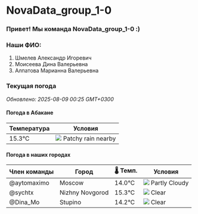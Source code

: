# NovaData_group_1-0
### Привет! Мы команда NovaData_group_1-0 :)

### Наши ФИО:
1. Шмелев Александр Игоревич
2. Моисеева Дина Валерьевна
3. Алпатова Марианна Валерьевна

### Текущая погода
<!-- WEATHER:START -->
_Обновлено: 2025-08-09 00:25 GMT+0300_

#### Погода в Абакане

| Температура | Условия |
|-------------|----------|
| 15.3°C     | ![](https://cdn.weatherapi.com/weather/64x64/night/176.png) Patchy rain nearby |

#### Погода в наших городах

| Член команды  | Город               | 🌡️ Темп.  | Условия          |
|---------------|---------------------|-----------|--------------------|
| @aytomaximo    | Moscow              |   14.0°C | ![](https://cdn.weatherapi.com/weather/64x64/night/116.png) Partly Cloudy |
| @sychtx        | Nizhny Novgorod     |   15.3°C | ![](https://cdn.weatherapi.com/weather/64x64/night/113.png) Clear        |
| @Dina_Mo       | Stupino             |   14.2°C | ![](https://cdn.weatherapi.com/weather/64x64/night/113.png) Clear        |

<!-- WEATHER:END -->
